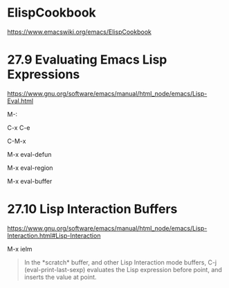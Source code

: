 # ElispCookbook #

https://www.emacswiki.org/emacs/ElispCookbook


# 27.9 Evaluating Emacs Lisp Expressions #

https://www.gnu.org/software/emacs/manual/html_node/emacs/Lisp-Eval.html


M-:

C-x C-e

C-M-x

M-x eval-defun

M-x eval-region

M-x eval-buffer


# 27.10 Lisp Interaction Buffers #

https://www.gnu.org/software/emacs/manual/html_node/emacs/Lisp-Interaction.html#Lisp-Interaction

M-x ielm

> In the \*scratch\* buffer, and other Lisp Interaction mode buffers, C-j (eval-print-last-sexp) evaluates the Lisp expression before point, and inserts the value at point.

